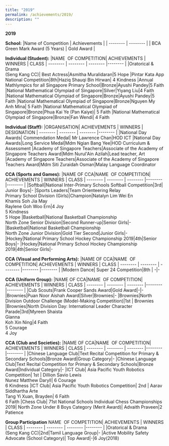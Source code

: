 ```yaml
---
title: "2019"
permalink: /achievements/2019/
description: ""
---
```

**2019**


**School:**
|Name of Competition | Achievements | 
| -------- | -------- | 
| BCA Green Mark Award (5 Years)     | Gold Award     |

**Individual (Student):**
|NAME  OF COMPETITION| ACHIEVEMENTS | WINNERS | CLASS
| -------- | -------- | -------- |-------- |
|Oratorical & Drama  <br>(Seng Kang CC)| Best Actress|Asmitha Muralidaran|5 Hope
|Pintar Kata App National Competition|8th|Haziq Shauqi Bin Hirwan| 4 Kindness
|Annual Mathlympics for all Singapore Primary School|Bronze|Ayushi Pandey|5 Faith
|National Mathematical Olympiad of Singapore|Silver|Yiyang Liu|4 Faith
|National Mathematical Olympiad of Singapore|Bronze|Ayushi Pandey|5 Faith
|National Mathematical Olympiad of Singapore|Bronze|Nguyen My Anh Mina| 5 Faith
|National Mathematical Olympiad of Singapore|Bronze|Phua Kai Ye (Pan Kaiye)| 5 Faith
|National Mathematical Olympiad of Singapore|Bronze|Fan Wendi| 4 Faith

**Individual (Staff):**
|ORGANISATION| ACHIEVEMENTS | WINNERS | DESIGNATION
| -------- | -------- | -------- |-------- |
|National Day Awards| Commendation Medal| Mr Lawrence Chan|HOD ICT
|National Day Awards|Long Service Medal|Mdm Ngian Bang Yee|HOD Curriculum & Assessment
|Academy of Singapore Teachers|Associate of the Academy of Singapore Teachers Award|Mdm Nurul'Ain Azilah|Lead teacher, Art
|Academy of Singapore Teachers|Associate of the Academy of Singapore Teachers Award|Mdm Siti Zuraidah Osman|Malay Language Coordinator

**CCA (Sports and Games):**
|NAME OF CCA|NAME  OF COMPETITION| ACHIEVEMENTS | WINNERS | CLASS
| -------- | -------- | -------- |-------- |-------- |
|Softball|National Inter-Primary Schools Softball Competition|3rd| Junior Boys|-
|Sports Leaders|Team Orienteering Relay <br>Primary School Division (Girls)|Champion|Natalyn Lim Wei En  <br>Khamis Soh Jia May  <br>Raylene Goh Woo Ern|4 Joy  <br>5 Kindness  <br>5 Hope
|Basketball|National Basketball Championship <br>North Zone Senior Division|Second Runner-up|Senior Girls|-
|Basketball|National Basketball Championship <br>North Zone Junior Division|Gold Tier Second|Junior Girls|-
|Hockey|National Primary School Hockey Championship 2019|4th|Senior Boys|-
|Hockey|National Primary School Hockey Championship 2019|4th|Senior Girls|-

**CCA (Visual and Performing Arts):**
|NAME OF CCA|NAME  OF COMPETITION| ACHIEVEMENTS | WINNERS | CLASS
| -------- | -------- | -------- |-------- |-------- |
|Modern Dance| Super 24 Competition|8th | -|-

**CCA (Uniform Group):**
|NAME OF CCA|NAME  OF COMPETITION| ACHIEVEMENTS | WINNERS | CLASS
| -------- | -------- | -------- |-------- |-------- |
|Cub Scouts|Frank Cooper Sands Award|Gold Award|-|-
|Brownies|Puan Noor Aishah Award|Silver|Brownies|-
|Brownies|North Division Outdoor Challenge (Model-Making Competition)|1st | Brownies
|Brownies|North Division Day: International Leader Character Parade|3rd|Myreen Shaista  <br>Gianna <br>Koh Xin Ning|4 Faith <br>5 Courage  <br>4 Joy

**CCA (Club and Societies):**
|NAME OF CCA|NAME  OF COMPETITION| ACHIEVEMENTS | WINNERS | CLASS
| -------- | -------- | -------- |-------- |-------- |
|Chinese Language Club|Text Recital Competition for  Primary & Secondary Schools|Bronze Award|Group Category|-
|Chinese Language Club|Text Recital Competition for  Primary & Secondary Schools|Bronze Award|Individual Category|-
|ICT Club| Asia Pacific Youth Robotics Competition| 1st | Dillion Savio Lewis  <br>Nunez Matthew Daryll| 6 Courage  <br>6 Kindness
|ICT Club| Asia Pacific Youth Robotics Competition| 2nd | Aarav Siddhartha Arte  <br>Tang Yi Xuan, Brayden| 6 Faith <br> 6 Faith
|Chess Club| 71st National Schools Individual Chess Championships 2019| North Zone Under 8 Boys Category (Merit Award)| Advaith Praveen|2 Patience

**Group Participation**
NAME  OF COMPETITION| ACHIEVEMENTS | WINNERS | CLASS
| -------- | -------- | -------- |-------- |
|Oratorical & Drama  <br>(Seng Kang CC)|2nd|Tamil Language Group|-
|Active Mobility Safety Advocate  (School Category)| Top Award|-|6 Joy(2018)